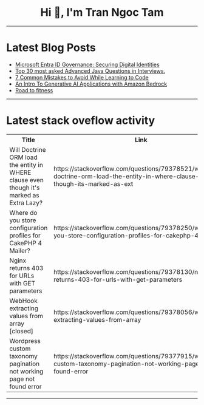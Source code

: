 <h1 align="center">Hi 👋, I'm Tran Ngoc Tam</h1>

---

# Latest Blog Posts 
<!-- BLOG-POST-LIST:START -->
- [Microsoft Entra ID Governance: Securing Digital Identities](https://dev.to/aragorn_talks/microsoft-entra-id-governance-securing-digital-identities-bel)
- [Top 30 most asked Advanced Java Questions in Interviews.](https://dev.to/piyush_kumarsingh/top-30-most-asked-advanced-java-questions-in-interviews-48pp)
- [7 Common Mistakes to Avoid While Learning to Code](https://dev.to/tarunfulera1/7-common-mistakes-to-avoid-while-learning-to-code-267b)
- [An Intro To Generative AI Applications with Amazon Bedrock](https://dev.to/asankab/an-intro-to-generative-ai-applications-with-amazon-bedrock-41el)
- [Road to fitness](https://dev.to/omar_mohamed_4e1d783a0048/road-to-fitness-49a8)
<!-- BLOG-POST-LIST:END -->

---

# Latest stack oveflow activity
<table>
  <tr><th>Title</th><th>Link</th></tr>
  <!-- STACKOVERFLOW:START --><tr><td>Will Doctrine ORM load the entity in WHERE clause even though it&#39;s marked as Extra Lazy?</td><td>https://stackoverflow.com/questions/79378521/will-doctrine-orm-load-the-entity-in-where-clause-even-though-its-marked-as-ext</td></tr><tr><td>Where do you store configuration profiles for CakePHP 4 Mailer?</td><td>https://stackoverflow.com/questions/79378250/where-do-you-store-configuration-profiles-for-cakephp-4-mailer</td></tr><tr><td>Nginx returns 403 for URLs with GET parameters</td><td>https://stackoverflow.com/questions/79378130/nginx-returns-403-for-urls-with-get-parameters</td></tr><tr><td>WebHook extracting values from array [closed]</td><td>https://stackoverflow.com/questions/79378056/webhook-extracting-values-from-array</td></tr><tr><td>Wordpress custom taxonomy pagination not working page not found error</td><td>https://stackoverflow.com/questions/79377915/wordpress-custom-taxonomy-pagination-not-working-page-not-found-error</td></tr><!-- STACKOVERFLOW:END -->
</table>

---


